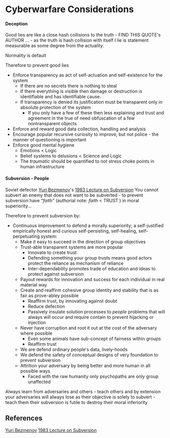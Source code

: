 # Cyberwarfare Considerations



#### Deception

Good lies are like a close hash collisions to the truth - FIND THIS QUOTE's AUTHOR
...	- as the truth is hash collision with itself I lie is statement measurable as some degree from the actuality. 

Normality is default


Therefore to prevent good lies
- Enforce transparency as act of self-actuation and self-existence for the system
	- If there are no secrets there is nothing to steal
	- If there everything is visible then damage or destruction is identifiable and has identifiable cause.
	- If transparency is denied its justification must be transparent only in absolute protection of the system
		- If you only have a few of these then less explaining and trust and agreement in the true of need obfuscation of a few nontransparent objects. 
- Enforce and reward good data collection, handling and analysis
- Encourage popular recursive curiosity to improve, but not police - the manner of questioning is important
- Enforce good mental hygiene
	- Emotions < Logic
	- Belief systems to delusions < Science and Logic
	- The *traumatic* should be quantified to not stress choke points in human infrastructure



#### Subversion - People

Soviet defector [Yuri Bezmenov](https://en.wikipedia.org/wiki/Yuri_Bezmenov)'s [1983 Lecture on Subversion](https://www.youtube.com/watch?v=1FElIhOh_KI&pp=ygUVWXVyaSBCZXptZW5vdiBsZWN0dXJl)
You cannot subvert an enemy that does not want to be subverted - to prevent subversion have *"faith"* (authorial note: *faith* < TRUST ) in moral superiority... 

Therefore to prevent subversion by:
- Continuous improvement to defend a morally superiority; a self-justified empirically honest and curious self-persisting, self-healing, self-perpetuating system:
	- Make it easy to succeed in the direction of group objectives
	- Trust-able transparent systems are more popular
		- Innovate to create trust 
		- Defending something your group trusts means good actors protect the reliance as mechanism of reliance
		- Inter-dependability promotes trade of education and ideas to protect against subversion
	- Payout rewards for innovation and success for each individual in real material way 
	- Create and reaffirm cohesive group identity and stability that is as fair as prove-abley possible
		- Reaffirm trust, by innovating against doubt
		- Reduce defection
		- Passively insulate solution processes to *people* problems that will always will occur and require contain to prevent hijacking or injection
	- Never have corruption and root it out at the cost of the adversary where possible
		- Even some animals have sub-concept of fairness within groups
		- Reaffirm trust
	- We are defend ordinary people's data, lively-hoods
	- We defend the safety of conceptual designs of very foundation to prevent subversion 
	- Attrition your adversary by being better and more human in all possible ways 
		- Faced with the raw humanity only psychopaths are only group unaffected 

Always learn from adversaries and others - teach others and by extension your adversaries will always lose as their objective is solely to subvert - teach them their subversion is futile to destroy their moral inferiority



## References

 [Yuri Bezmenov](https://en.wikipedia.org/wiki/Yuri_Bezmenov)
 [1983 Lecture on Subversion](https://www.youtube.com/watch?v=1FElIhOh_KI&pp=ygUVWXVyaSBCZXptZW5vdiBsZWN0dXJl)